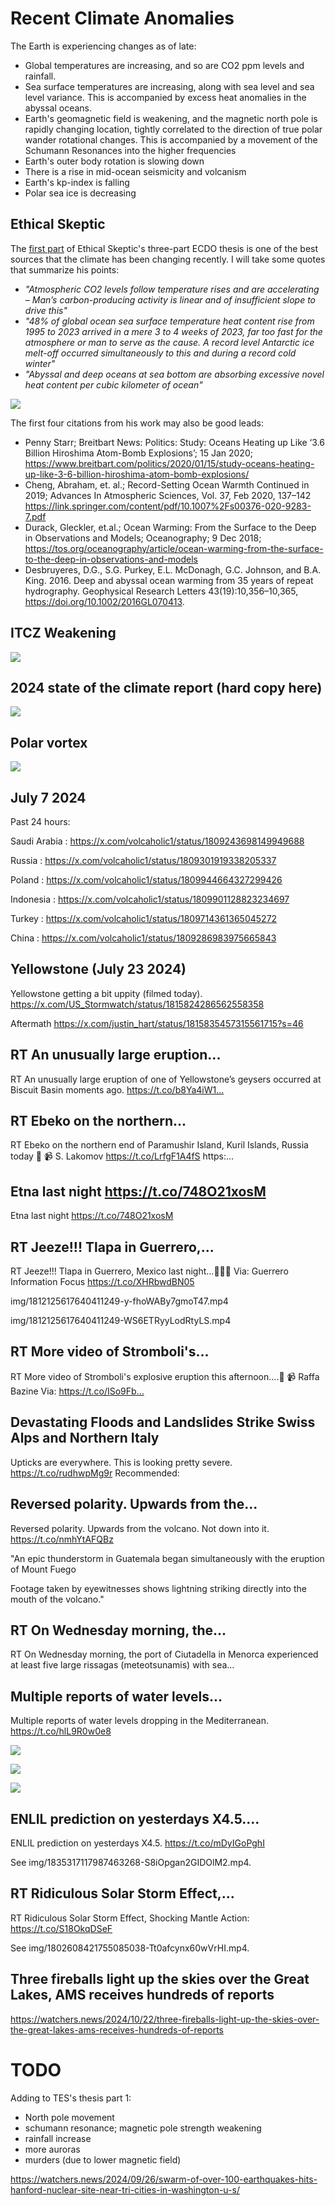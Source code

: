 # Recent Climate Anomalies

The Earth is experiencing changes as of late:
- Global temperatures are increasing, and so are CO2 ppm levels and rainfall.
- Sea surface temperatures are increasing, along with sea level and sea level variance. This is accompanied by excess heat anomalies in the abyssal oceans.
- Earth's geomagnetic field is weakening, and the magnetic north pole is rapidly changing location, tightly correlated to the direction of true polar wander rotational changes. This is accompanied by a movement of the Schumann Resonances into the higher frequencies
- Earth's outer body rotation is slowing down
- There is a rise in mid-ocean seismicity and volcanism
- Earth's kp-index is falling
- Polar sea ice is decreasing

## Ethical Skeptic

The [first part](https://theethicalskeptic.com/2020/02/16/the-climate-change-alternative-we-ignore-to-our-peril/) of Ethical Skeptic's three-part ECDO thesis is one of the best sources that the climate has been changing recently. I will take some quotes that summarize his points:
- *"Atmospheric CO2 levels follow temperature rises and are accelerating – Man’s carbon-producing activity is linear and of insufficient slope to drive this"*
- *"48% of global ocean sea surface temperature heat content rise from 1995 to 2023 arrived in a mere 3 to 4 weeks of 2023, far too fast for the atmosphere or man to serve as the cause. A record level Antarctic ice melt-off occurred simultaneously to this and during a record cold winter"*
- *"Abyssal and deep oceans at sea bottom are absorbing excessive novel heat content per cubic kilometer of ocean"*

![](img/1973.jpg)

The first four citations from his work may also be good leads:
- Penny Starr; Breitbart News: Politics: Study: Oceans Heating up Like ‘3.6 Billion Hiroshima Atom-Bomb Explosions’; 15 Jan 2020; https://www.breitbart.com/politics/2020/01/15/study-oceans-heating-up-like-3-6-billion-hiroshima-atom-bomb-explosions/
- Cheng, Abraham, et. al.; Record-Setting Ocean Warmth Continued in 2019; Advances In Atmospheric Sciences, Vol. 37, Feb 2020, 137–142 https://link.springer.com/content/pdf/10.1007%2Fs00376-020-9283-7.pdf
- Durack, Gleckler, et.al.; Ocean Warming: From the Surface to the Deep in Observations and Models; Oceanography; 9 Dec 2018; https://tos.org/oceanography/article/ocean-warming-from-the-surface-to-the-deep-in-observations-and-models
- Desbruyeres, D.G., S.G. Purkey, E.L. McDonagh, G.C. Johnson, and B.A. King. 2016. Deep and abyssal ocean warming from 35 years of repeat hydrography. Geophysical Research Letters 43(19):10,356–10,365, https://doi.org/​10.1002/2016GL070413.

## ITCZ Weakening

![](img/ictz-wobbling.jpg)

## 2024 state of the climate report (hard copy here)

![](img/biae087.png)

## Polar vortex

![](img/polar-vortex.jpg)

## July 7 2024

Past 24 hours:

Saudi Arabia : https://x.com/volcaholic1/status/1809243698149949688

Russia : https://x.com/volcaholic1/status/1809301919338205337

Poland : https://x.com/volcaholic1/status/1809944664327299426

Indonesia : https://x.com/volcaholic1/status/1809901128823234697

Turkey : https://x.com/volcaholic1/status/1809714361365045272

China : https://x.com/volcaholic1/status/1809286983975665843

## Yellowstone (July 23 2024)

Yellowstone getting a bit uppity (filmed today).
https://x.com/US_Stormwatch/status/1815824286562558358

Aftermath https://x.com/justin_hart/status/1815835457315561715?s=46

## RT An unusually large eruption...

RT An unusually large eruption of one of Yellowstone’s geysers occurred at Biscuit Basin moments ago. https://t.co/b8Ya4iW1…

## RT Ebeko on the northern...

RT Ebeko on the northern end of Paramushir Island, Kuril Islands, Russia today 🌋 📹 S. Lakomov https://t.co/LrfgF1A4fS https:…

## Etna last night https://t.co/748O21xosM

Etna last night https://t.co/748O21xosM

## RT Jeeze!!! Tlapa in Guerrero,...

RT Jeeze!!! Tlapa in Guerrero, Mexico last night...🌊👀😱 Via: Guerrero Information Focus https://t.co/XHRbwdBN05

img/1812125617640411249-y-fhoWABy7gmoT47.mp4

img/1812125617640411249-WS6ETRyyLodRtyLS.mp4

## RT More video of Stromboli's...

RT More video of Stromboli's explosive eruption this afternoon....👀 📹 Raffa Bazine Via: https://t.co/ISo9Fb…

## Devastating Floods and Landslides Strike Swiss Alps and Northern Italy

Upticks are everywhere. This is looking pretty severe. https://t.co/rudhwpMg9r Recommended:

## Reversed polarity. Upwards from the...

Reversed polarity. Upwards from the volcano. Not down into it. https://t.co/nmhYtAFQBz

"An epic thunderstorm in Guatemala began simultaneously with the eruption of Mount Fuego

Footage taken by eyewitnesses shows lightning striking directly into the mouth of the volcano."

## RT On Wednesday morning, the...

RT On Wednesday morning, the port of Ciutadella in Menorca experienced at least five large rissagas (meteotsunamis) with sea…

## Multiple reports of water levels...

Multiple reports of water levels dropping in the Mediterranean. https://t.co/hlL9R0w0e8

![](img/1628434833654292480-Fplc1sbWcAI5G4t.png)

![](img/1628434833654292480-Fplc1saXEAIGDaN.png)

![](img/1628434833654292480-Fplc1saX0AE3rTE.png)

## ENLIL prediction on yesterdays X4.5....

ENLIL prediction on yesterdays X4.5. https://t.co/mDyIGoPghI

See img/1835317117987463268-S8iOpgan2GIDOlM2.mp4.

## RT Ridiculous Solar Storm Effect,...

RT Ridiculous Solar Storm Effect, Shocking Mantle Action: https://t.co/S18OkqDSeF

See img/1802608421755085038-Tt0afcynx60wVrHI.mp4.

## Three fireballs light up the skies over the Great Lakes, AMS receives hundreds of reports

https://watchers.news/2024/10/22/three-fireballs-light-up-the-skies-over-the-great-lakes-ams-receives-hundreds-of-reports

# TODO

Adding to TES's thesis part 1:
- North pole movement
- schumann resonance; magnetic pole strength weakening
- rainfall increase
- more auroras
- murders (due to lower magnetic field)

https://watchers.news/2024/09/26/swarm-of-over-100-earthquakes-hits-hanford-nuclear-site-near-tri-cities-in-washington-u-s/